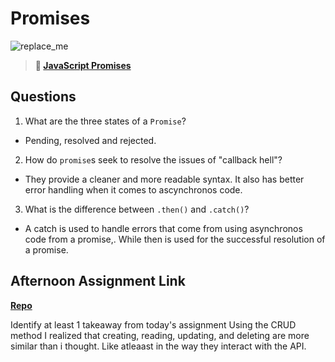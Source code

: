 # Promises

![replace_me](https://codeworks.blob.core.windows.net/public/assets/img/illustrations/placeholder.svg)

> **📖 [JavaScript Promises](https://codeworksacademy.com/fs-student-guide/resources/wk4/02-Promises)**

## Questions

1. What are the three states of a `Promise`?

- Pending, resolved and rejected.

2. How do `promise`s seek to resolve the issues of "callback hell"?

- They provide a cleaner and more readable syntax. It also has better error handling when it comes to ascynchronos code.

3. What is the difference between `.then()` and `.catch()`?

- A catch is used to handle errors that come from using asynchronos code from a promise,. While then is used for the successful resolution of a promise.

## Afternoon Assignment Link

**[Repo](https://github.com/josuehdz0/gregslist_async)**

Identify at least 1 takeaway from today's assignment
Using the CRUD method I realized that creating, reading, updating, and deleting are more similar than i thought. Like atleaast in the way they interact with the API.
